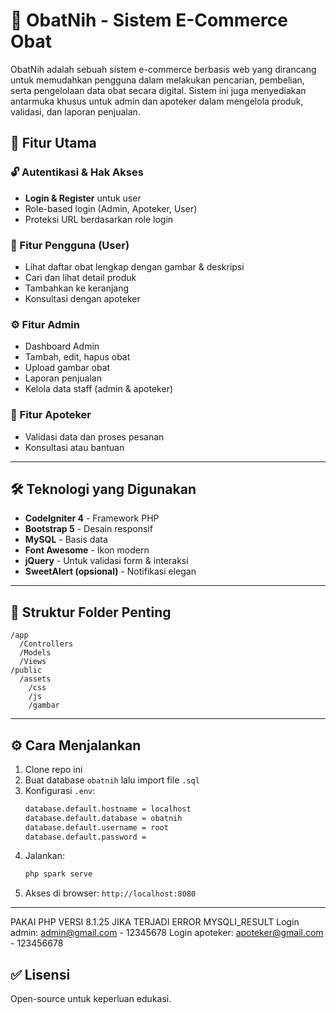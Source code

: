 # 💊 ObatNih - Sistem E-Commerce Obat

ObatNih adalah sebuah sistem e-commerce berbasis web yang dirancang untuk memudahkan pengguna dalam melakukan pencarian, pembelian, serta pengelolaan data obat secara digital. Sistem ini juga menyediakan antarmuka khusus untuk admin dan apoteker dalam mengelola produk, validasi, dan laporan penjualan.

## 🚀 Fitur Utama

### 🔓 Autentikasi & Hak Akses

- **Login & Register** untuk user
- Role-based login (Admin, Apoteker, User)
- Proteksi URL berdasarkan role login

### 🧾 Fitur Pengguna (User)

- Lihat daftar obat lengkap dengan gambar & deskripsi
- Cari dan lihat detail produk
- Tambahkan ke keranjang
- Konsultasi dengan apoteker

### ⚙️ Fitur Admin

- Dashboard Admin
- Tambah, edit, hapus obat
- Upload gambar obat
- Laporan penjualan
- Kelola data staff (admin & apoteker)

### 🧪 Fitur Apoteker

- Validasi data dan proses pesanan
- Konsultasi atau bantuan

---

## 🛠️ Teknologi yang Digunakan

- **CodeIgniter 4** - Framework PHP
- **Bootstrap 5** - Desain responsif
- **MySQL** - Basis data
- **Font Awesome** - Ikon modern
- **jQuery** - Untuk validasi form & interaksi
- **SweetAlert (opsional)** - Notifikasi elegan

---

## 📁 Struktur Folder Penting

```
/app
  /Controllers
  /Models
  /Views
/public
  /assets
    /css
    /js
    /gambar
```

---

## ⚙️ Cara Menjalankan

1. Clone repo ini
2. Buat database `obatnih` lalu import file `.sql`
3. Konfigurasi `.env`:
   ```bash
   database.default.hostname = localhost
   database.default.database = obatnih
   database.default.username = root
   database.default.password =
   ```
4. Jalankan:
   ```bash
   php spark serve
   ```
5. Akses di browser: `http://localhost:8080`

---

PAKAI PHP VERSI 8.1.25 JIKA TERJADI ERROR MYSQLI_RESULT
Login admin: admin@gmail.com - 12345678
Login apoteker: apoteker@gmail.com - 123456678

## ✅ Lisensi

Open-source untuk keperluan edukasi.
